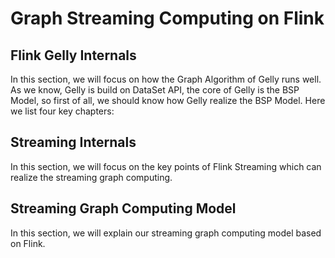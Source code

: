 # Graph Streaming Computing on Flink



## Flink Gelly Internals

In this section, we will focus on how the Graph Algorithm of Gelly runs well. As we know, Gelly is build on DataSet API, the core of Gelly is the BSP Model, so first of all, we should know how Gelly realize the BSP Model. Here we list four key chapters:

[chapter1-1: DataSet Iteration]: (https://github.com/HuaweiBigData/Flink-Graph/tree/duansky/doc/flink-gelly-internals/DataSet_Iterations.md)
[chapter1-2: DataSet Iteration Implements]: (https://github.com/HuaweiBigData/Flink-Graph/tree/duansky/doc/flink-gelly-internals/DataSet_Iteration_Implements.md)
[chapter1-3: BSP Model]: (https://github.com/HuaweiBigData/Flink-Graph/tree/duansky/doc/flink-gelly-internals/BSP_Model.md)
[chapter1-4: Algorithms]: (https://github.com/HuaweiBigData/Flink-Graph/tree/duansky/doc/flink-gelly-internals/Algorithms.md)

## Streaming Internals

In this section, we will focus on the key points of Flink Streaming which can realize the streaming graph computing. 

[chapter2-1: State on Streaming]: (https://github.com/HuaweiBigData/Flink-Graph/tree/duansky/doc/flink-streaming-internals/State.md)
[chapter2-2: Iterative Streaming]: (https://github.com/HuaweiBigData/Flink-Graph/tree/duansky/doc/flink-streaming-internals/IterativeStreaming.md)

## Streaming Graph Computing Model

In this section, we will explain our streaming graph computing model based on Flink.

[chapter3-1: Model Design]: (https://github.com/HuaweiBigData/Flink-Graph/tree/duansky/doc/flink-graph-streaming/Model_Design.md)
[chapter3-2: Model Implements]: (https://github.com/HuaweiBigData/Flink-Graph/tree/duansky/doc/flink-graph-streaming/Model_Implement.md)

